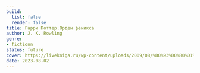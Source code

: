 ```yaml
---
build:
  list: false
  render: false
title: Гарри Поттер.Орден феникса
author: J. K. Rowling
genre:
- fictionn
status: future
cover: https://livekniga.ru/wp-content/uploads/2009/08/%D0%93%D0%B0%D1%80%D1%80%D0%B8-%D0%9F%D0%BE%D1%82%D1%82%D0%B5%D1%80-%D0%B8-%D0%9E%D1%80%D0%B4%D0%B5%D0%BD-%D0%A4%D0%B5%D0%BD%D0%B8%D0%BA%D1%81%D0%B0.jpg
date: 2023-08-02
---
```


